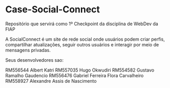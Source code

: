# Case-Social-Connect
Repositório que servirá como 1º Checkpoint da disciplina de WebDev da FIAP

A SocialConnect é um site de rede social onde usuários podem criar perfis, compartilhar
atualizações, seguir outros usuários e interagir por meio de mensagens privadas.

Seus desenvolvedores sao:

RM556544 Albert Katri
RM557035 Hugo Okwudiri
RM554582 Gustavo Ramalho Gaudencio
RM556476 Gabriel Ferreira Flora Carvalheiro
RM558927 Alexandre Assis de Nascimento
